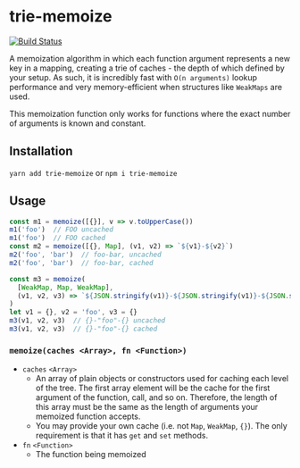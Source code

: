 # trie-memoize
[![Build Status](https://travis-ci.org/jaredLunde/trie-memoize.svg?branch=master)](https://travis-ci.org/jaredLunde/trie-memoize)

A memoization algorithm in which each function argument represents a new
key in a mapping, creating a trie of caches - the depth of which defined
by your setup. As such, it is incredibly fast with `O(n arguments)` lookup
performance and very memory-efficient when structures like `WeakMaps` are
used.

This memoization function only works for functions where the exact
number of arguments is known and constant.

## Installation
`yarn add trie-memoize` or `npm i trie-memoize`

## Usage
```js
const m1 = memoize([{}], v => v.toUpperCase())
m1('foo')  // FOO uncached
m1('foo')  // FOO cached
const m2 = memoize([{}, Map], (v1, v2) => `${v1}-${v2}`)
m2('foo', 'bar')  // foo-bar, uncached
m2('foo', 'bar')  // foo-bar, cached

const m3 = memoize(
  [WeakMap, Map, WeakMap], 
  (v1, v2, v3) => `${JSON.stringify(v1)}-${JSON.stringify(v1)}-${JSON.stringify(v3)}`
)
let v1 = {}, v2 = 'foo', v3 = {}
m3(v1, v2, v3)  // {}-"foo"-{} uncached
m3(v1, v2, v3)  // {}-"foo"-{} cached
```

### `memoize(caches <Array>, fn <Function>)`
- `caches` `<Array>`
    - An array of plain objects or constructors used for caching each level of the tree.
      The first array element will be the cache for the first argument of the function,
      call, and so on. Therefore, the length of this array must be the same as the 
      length of arguments your memoized function accepts.
    - You may provide your own cache (i.e. not `Map`, `WeakMap`, `{}`). The only requirement
      is that it has `get` and `set` methods.
- `fn` `<Function>` 
    - The function being memoized